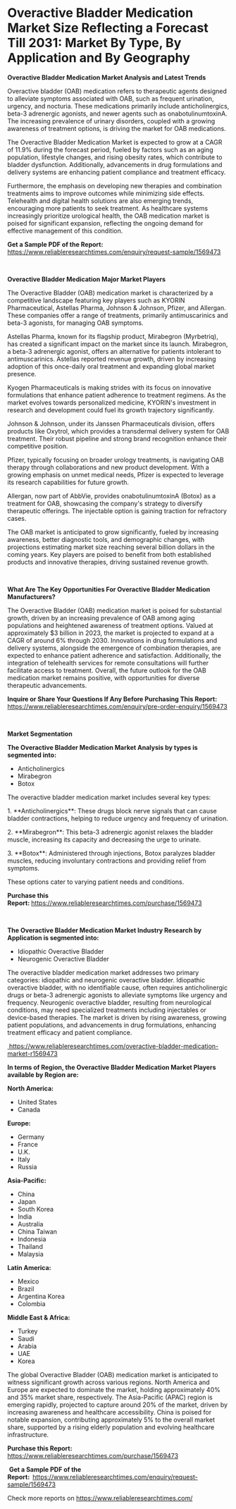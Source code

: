 <p><h1>Overactive Bladder Medication Market Size Reflecting a Forecast Till 2031: Market By Type, By Application and By Geography</h1></p><p><strong>Overactive Bladder Medication Market Analysis and Latest Trends</strong></p>
<p><p>Overactive bladder (OAB) medication refers to therapeutic agents designed to alleviate symptoms associated with OAB, such as frequent urination, urgency, and nocturia. These medications primarily include anticholinergics, beta-3 adrenergic agonists, and newer agents such as onabotulinumtoxinA. The increasing prevalence of urinary disorders, coupled with a growing awareness of treatment options, is driving the market for OAB medications.</p><p>The Overactive Bladder Medication Market is expected to grow at a CAGR of 11.9% during the forecast period, fueled by factors such as an aging population, lifestyle changes, and rising obesity rates, which contribute to bladder dysfunction. Additionally, advancements in drug formulations and delivery systems are enhancing patient compliance and treatment efficacy.</p><p>Furthermore, the emphasis on developing new therapies and combination treatments aims to improve outcomes while minimizing side effects. Telehealth and digital health solutions are also emerging trends, encouraging more patients to seek treatment. As healthcare systems increasingly prioritize urological health, the OAB medication market is poised for significant expansion, reflecting the ongoing demand for effective management of this condition.</p></p>
<p><strong>Get a Sample PDF of the Report:&nbsp;</strong> <a href="https://www.reliableresearchtimes.com/enquiry/request-sample/1569473?utm_campaign=1933&utm_medium=2&utm_source=Github&utm_content=ia&utm_term=29122024&utm_id=overactive-bladder-medication">https://www.reliableresearchtimes.com/enquiry/request-sample/1569473</a></p>
<p>&nbsp;</p>
<p><strong>Overactive Bladder Medication Major Market Players</strong></p>
<p><p>The Overactive Bladder (OAB) medication market is characterized by a competitive landscape featuring key players such as KYORIN Pharmaceutical, Astellas Pharma, Johnson & Johnson, Pfizer, and Allergan. These companies offer a range of treatments, primarily antimuscarinics and beta-3 agonists, for managing OAB symptoms.</p><p>Astellas Pharma, known for its flagship product, Mirabegron (Myrbetriq), has created a significant impact on the market since its launch. Mirabegron, a beta-3 adrenergic agonist, offers an alternative for patients intolerant to antimuscarinics. Astellas reported revenue growth, driven by increasing adoption of this once-daily oral treatment and expanding global market presence.</p><p>Kyogen Pharmaceuticals is making strides with its focus on innovative formulations that enhance patient adherence to treatment regimens. As the market evolves towards personalized medicine, KYORIN's investment in research and development could fuel its growth trajectory significantly.</p><p>Johnson & Johnson, under its Janssen Pharmaceuticals division, offers products like Oxytrol, which provides a transdermal delivery system for OAB treatment. Their robust pipeline and strong brand recognition enhance their competitive position.</p><p>Pfizer, typically focusing on broader urology treatments, is navigating OAB therapy through collaborations and new product development. With a growing emphasis on unmet medical needs, Pfizer is expected to leverage its research capabilities for future growth.</p><p>Allergan, now part of AbbVie, provides onabotulinumtoxinA (Botox) as a treatment for OAB, showcasing the company's strategy to diversify therapeutic offerings. The injectable option is gaining traction for refractory cases.</p><p>The OAB market is anticipated to grow significantly, fueled by increasing awareness, better diagnostic tools, and demographic changes, with projections estimating market size reaching several billion dollars in the coming years. Key players are poised to benefit from both established products and innovative therapies, driving sustained revenue growth.</p></p>
<p>&nbsp;</p>
<p><strong>What Are The Key Opportunities For Overactive Bladder Medication Manufacturers?</strong></p>
<p><p>The Overactive Bladder (OAB) medication market is poised for substantial growth, driven by an increasing prevalence of OAB among aging populations and heightened awareness of treatment options. Valued at approximately $3 billion in 2023, the market is projected to expand at a CAGR of around 6% through 2030. Innovations in drug formulations and delivery systems, alongside the emergence of combination therapies, are expected to enhance patient adherence and satisfaction. Additionally, the integration of telehealth services for remote consultations will further facilitate access to treatment. Overall, the future outlook for the OAB medication market remains positive, with opportunities for diverse therapeutic advancements.</p></p>
<p><strong>Inquire or Share Your Questions If Any Before Purchasing This Report:</strong> <a href="https://www.reliableresearchtimes.com/enquiry/pre-order-enquiry/1569473?utm_campaign=1933&utm_medium=2&utm_source=Github&utm_content=ia&utm_term=29122024&utm_id=overactive-bladder-medication">https://www.reliableresearchtimes.com/enquiry/pre-order-enquiry/1569473</a></p>
<p>&nbsp;</p>
<p><strong>Market Segmentation</strong></p>
<p><strong>The Overactive Bladder Medication Market Analysis by types is segmented into:</strong></p>
<p><ul><li>Anticholinergics</li><li>Mirabegron</li><li>Botox</li></ul></p>
<p><p>The overactive bladder medication market includes several key types: </p><p>1. **Anticholinergics**: These drugs block nerve signals that can cause bladder contractions, helping to reduce urgency and frequency of urination.</p><p>  </p><p>2. **Mirabegron**: This beta-3 adrenergic agonist relaxes the bladder muscle, increasing its capacity and decreasing the urge to urinate.</p><p>3. **Botox**: Administered through injections, Botox paralyzes bladder muscles, reducing involuntary contractions and providing relief from symptoms. </p><p>These options cater to varying patient needs and conditions.</p></p>
<p><strong>Purchase this Report:&nbsp;</strong><a href="https://www.reliableresearchtimes.com/purchase/1569473?utm_campaign=1933&utm_medium=2&utm_source=Github&utm_content=ia&utm_term=29122024&utm_id=overactive-bladder-medication">https://www.reliableresearchtimes.com/purchase/1569473</a></p>
<p>&nbsp;</p>
<p><strong>The Overactive Bladder Medication Market Industry Research by Application is segmented into:</strong></p>
<p><ul><li>Idiopathic Overactive Bladder</li><li>Neurogenic Overactive Bladder</li></ul></p>
<p><p>The overactive bladder medication market addresses two primary categories: idiopathic and neurogenic overactive bladder. Idiopathic overactive bladder, with no identifiable cause, often requires anticholinergic drugs or beta-3 adrenergic agonists to alleviate symptoms like urgency and frequency. Neurogenic overactive bladder, resulting from neurological conditions, may need specialized treatments including injectables or device-based therapies. The market is driven by rising awareness, growing patient populations, and advancements in drug formulations, enhancing treatment efficacy and patient compliance.</p></p>
<p><a href="https://www.reliableresearchtimes.com/overactive-bladder-medication-market-r1569473?utm_campaign=1933&utm_medium=2&utm_source=Github&utm_content=ia&utm_term=29122024&utm_id=overactive-bladder-medication">&nbsp;https://www.reliableresearchtimes.com/overactive-bladder-medication-market-r1569473</a></p>
<p><strong>In terms of Region, the Overactive Bladder Medication Market Players available by Region are:</strong></p>
<p>
    <p> <strong> North America: </strong>
        <ul>
            <li>United States</li>
            <li>Canada</li>
        </ul>
        </p> 
    <p> <strong> Europe: </strong>
        <ul>
            <li>Germany</li>
            <li>France</li>
            <li>U.K.</li>
            <li>Italy</li>
            <li>Russia</li>
        </ul>
        </p> 
    <p> <strong> Asia-Pacific: </strong>
        <ul>
            <li>China</li>
            <li>Japan</li>
            <li>South Korea</li>
            <li>India</li>
            <li>Australia</li>
            <li>China Taiwan</li>
            <li>Indonesia</li>
            <li>Thailand</li>
            <li>Malaysia</li>
        </ul>
        </p> 
    <p> <strong> Latin America: </strong>
        <ul>
            <li>Mexico</li>
            <li>Brazil</li>
            <li>Argentina Korea</li>
            <li>Colombia</li>
        </ul>
        </p> 
    <p> <strong> Middle East & Africa: </strong>
        <ul>
            <li>Turkey</li>
            <li>Saudi</li>
            <li>Arabia</li>
            <li>UAE</li>
            <li>Korea</li>
        </ul>
    </p>
    </p>
<p><p>The global Overactive Bladder (OAB) medication market is anticipated to witness significant growth across various regions. North America and Europe are expected to dominate the market, holding approximately 40% and 35% market share, respectively. The Asia-Pacific (APAC) region is emerging rapidly, projected to capture around 20% of the market, driven by increasing awareness and healthcare accessibility. China is poised for notable expansion, contributing approximately 5% to the overall market share, supported by a rising elderly population and evolving healthcare infrastructure.</p></p>
<p><strong>Purchase this Report: </strong><a href="https://www.reliableresearchtimes.com/purchase/1569473?utm_campaign=1933&utm_medium=2&utm_source=Github&utm_content=ia&utm_term=29122024&utm_id=overactive-bladder-medication">https://www.reliableresearchtimes.com/purchase/1569473</a></p>
<p>&nbsp;<strong>Get a Sample PDF of the Report:&nbsp;&nbsp;</strong><a href="https://www.reliableresearchtimes.com/enquiry/request-sample/1569473?utm_campaign=1933&utm_medium=2&utm_source=Github&utm_content=ia&utm_term=29122024&utm_id=overactive-bladder-medication">https://www.reliableresearchtimes.com/enquiry/request-sample/1569473</a></p>
<p><strong></strong></p>
<p>Check more reports on <a href="https://www.reliableresearchtimes.com/?utm_campaign=1933&utm_medium=2&utm_source=Github&utm_content=ia&utm_term=29122024&utm_id=overactive-bladder-medication">https://www.reliableresearchtimes.com/</a></p>